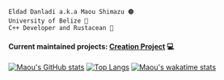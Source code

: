     Eldad Danladi a.k.a Maou Shimazu 🟤
    University of Belize 🏴
    C++ Developer and Rustacean 🦀
#### Current maintained projects: [Creation Project](https://github.com/Maou-Shimazu/Creation-Project) 💻

[![Maou's GitHub stats](https://github-readme-stats.vercel.app/api?username=Maou-Shimazu&show_icons=true&theme=onedark)](https://github.com/maou-shimazu/github-readme-stats)
[![Top Langs](https://github-readme-stats.vercel.app/api/top-langs/?username=Maou-Shimazu&langs_count=10&layout=compact)](https://github.com/anuraghazra/github-readme-stats)
[![Maou's wakatime stats](https://github-readme-stats.vercel.app/api/wakatime?username=Maou-Shimazu)](https://github.com/anuraghazra/github-readme-stats)
